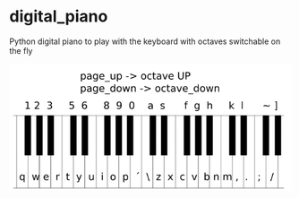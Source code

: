# digital_piano
Python digital piano to play with the keyboard with octaves switchable on the fly

![keys](https://github.com/gustavollps/digital_piano/blob/master/keyboard.png)
